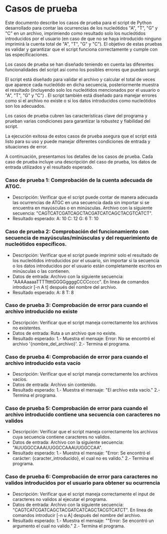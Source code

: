 # Casos de prueba 

Este documento describe los casos de prueba para el script de Python desarrollado para contar las ocurrencias de los nucleótidos "A", "T", "G" y "C" en un archivo, imprimiendo como resultado solo los nucleótidos introducidos por el usuario (en caso de que no se haya introducido ninguno imprimirá la cuenta total de "A", "T", "G" y "C"). El objetivo de estas pruebas es validar y garantizar que el script funciona correctamente y cumple con las especificaciones.

Los casos de prueba se han diseñado teniendo en cuenta las diferentes funcionalidades del script así como los posibles errores que puedan surgir.

El script está diseñado para validar el archivo y calcular el total de veces que aparece cada nucleótido en dicha secuencia, posteriormente muestra el resultado (incluyendo solo los nucleótidos mencionados por el usuario o  "A", "T", "G" y "C") . El script también está diseñado para manejar errores como si el archivo no existe o si los datos introducidos como nucleótidos son los adecuados.

Los casos de prueba cubren las características clave del programa y prueban varias condiciones para garantizar la robustez y fiabilidad del script.

La ejecución exitosa de estos casos de prueba asegura que el script está listo para su uso y puede manejar diferentes condiciones de entrada y situaciones de error.

A continuación, presentamos los detalles de los casos de prueba. Cada caso de prueba incluye una descripción del caso de prueba, los datos de entrada utilizados y el resultado esperado.
    
    
### Caso de prueba 1: Comprobación de la cuenta adecuada de ATGC.

- Descripción: Verificar que el script puede contar de manera adecuada las ocurrencias de ATGC en una secuencia dada sin importar si se encuentra en mayúsculas o en minúsculas.
		Archivo con la siguiente secuencia:
			"CAGTCATCGATCAGCTACGATCATCAGCTACGTCATCT".
- Resultado esperado: 
		A: 10 
		C: 12
		G: 6
		T: 10

### Caso de prueba 2: Comprobación del funcionamiento con secuencia de mayúsculas/minúsculas y del requerimiento de nucleótidos específicos.

- Descripción: Verificar que el script puede imprimir solo el resultado de los nucleótidos introducidos por el usuario, sin importar si la secuencia o los datos introducidos por el usuario están completamente escritos en minúsculas o las contienen.
- Datos de entrada: 
		Archivo con la siguiente secuencia:
			"AAAAaaaaTTTTttttGGGGggggCCCCcccc".
		En linea de comandos introducir [-n A t] después del nombre del archivo.
- Resultado esperado: 
		A: 8
		T: 8


### Caso de prueba 3: Comprobación de error para cuando el archivo introducido no existe
- Descripción: Verificar que el script maneja correctamente los archivos no existentes.
- Datos de entrada: Ruta a un archivo que no existe.
- Resultado esperado: 
		1.- Muestra el mensaje: Error: No se encontró el archivo '{nombre_del_archivo}'.
		2.- Termina el programa.

### Caso de prueba 4: Comprobación de error para cuando el archivo introducido esta vacío
- Descripción: Verificar que el script maneja correctamente los archivos vacíos.
- Datos de entrada: Archivo sin contenido.
- Resultado esperado: 
		1.-  Muestra el mensaje: "El archivo esta vacío."
		2.- Termina el programa.

### Caso de prueba 5: Comprobación de error para cuando el archivo introducido contiene una secuencia con caracteres no validos
- Descripción: Verificar que el script maneja correctamente los archivos cuya secuencia contiene caracteres no validos.
- Datos de entrada: 
		Archivo con la siguiente secuencia:
			"AUUGGCCAAAUUGGCCAAAUUGGCCAA".
- Resultado esperado: 
		1.- Muestra el mensaje: "Error: Se encontró el carácter: {caracter_introducido}, el cual no es valido."
		2.- Termina el programa.
### Caso de prueba 6: Comprobación de error para caracteres no validos introducidos por el usuario para obtener su ocurrencia
- Descripción: Verificar que el script maneja correctamente  el input de caracteres no validos al ejecutar el programa.
- Datos de entrada: 
		Archivo con la siguiente secuencia:
			"CAGTCATCGATCAGCTACGATCATCAGCTACGTCATCT".
		En linea de comandos introducir [-n u A] después del nombre del archivo.
- Resultado esperado: 
		1.- Muestra el mensaje: ""Error: Se encontró un argumento el cual no valido."
		2.- Termina el programa.